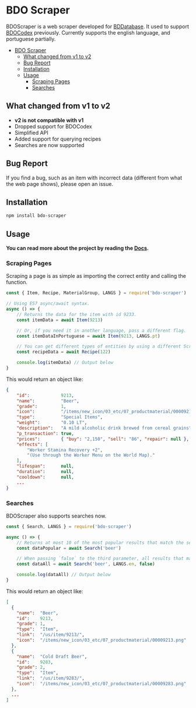 # BDO Scraper
BDOScraper is a web scraper developed for [BDDatabase](https://bddatabase.net/). It used to support [BDOCodex](http://bdocodex.com/) previously. Currently supports the english language, and portuguese partially.

- [BDO Scraper](#bdo-scraper)
  - [What changed from v1 to v2](#what-changed-from-v1-to-v2)
  - [Bug Report](#bug-report)
  - [Installation](#installation)
  - [Usage](#usage)
    - [Scraping Pages](#scraping-pages)
    - [Searches](#searches)

## What changed from v1 to v2
- **v2 is not compatible with v1**
- Dropped support for BDOCodex
- Simplified API
- Added support for querying recipes
- Searches are now supported

## Bug Report
If you find a bug, such as an item with incorrect data (different from what the web page shows), please open an issue.

## Installation
```bash
npm install bdo-scraper
```

## Usage
**You can read more about the project by reading the [Docs](https://github.com/marceloclp/bdo-scraper/wiki).**

### Scraping Pages
Scraping a page is as simple as importing the correct entity and calling the function.

```javascript
const { Item, Recipe, MaterialGroup, LANGS } = require('bdo-scraper')

// Using ES7 async/await syntax.
async () => {
    // Returns the data for the item with id 9233.
    const itemData = await Item(9213)

    // Or, if you need it in another language, pass a different flag.
    const itemDataInPortuguese = await Item(9213, LANGS.pt)

    // You can get different types of entities by using a different Scraper.
    const recipeData = await Recipe(122)

    console.log(itemData) // Output below
}
```

This would return an object like:

```json
{
    "id":            9213,
    "name":          "Beer",
    "grade":         1,
    "icon":          "/items/new_icon/03_etc/07_productmaterial/00009213.png",
    "type":          "Special Items",
    "weight":        "0.10 LT",
    "description":   "A mild alcoholic drink brewed from cereal grains",
    "p_transaction": true,
    "prices":        { "buy": "2,150", "sell": "86", "repair": null },
    "effects": [
        "Worker Stamina Recovery +2",
        "(Use through the Worker Menu on the World Map)."
    ],
    "lifespan":      null,
    "duration":      null,
    "cooldown":      null,
    ...
}
```

### Searches

BDOScraper also supports searches now.

```javascript
const { Search, LANGS } = require('bdo-scraper')

async () => {
    // Returns at most 10 of the most popular results that match the search term.
    const dataPopular = await Search('beer')

    // When passing `false` to the third parameter, all results that match the search term will be returned.
    const dataAll = await Search('beer', LANGS.en, false)

    console.log(dataAll) // Output below
}
```

This would return an object like:

```json
[
  {
    "name":  "Beer",
    "id":    9213,
    "grade": 1,
    "type":  "Item",
    "link":  "/us/item/9213/",
    "icon":  "/items/new_icon/03_etc/07_productmaterial/00009213.png"
  },
  {
    "name":  "Cold Draft Beer",
    "id":    9283,
    "grade": 2,
    "type":  "Item",
    "link":  "/us/item/9283/",
    "icon":  "/items/new_icon/03_etc/07_productmaterial/00009283.png"
  },
  ...
]
```
